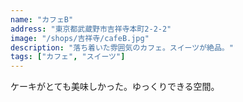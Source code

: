 ```yaml
---
name: "カフェB"
address: "東京都武蔵野市吉祥寺本町2-2-2"
image: "/shops/吉祥寺/cafeB.jpg"
description: "落ち着いた雰囲気のカフェ。スイーツが絶品。"
tags: ["カフェ", "スイーツ"]
---
```


ケーキがとても美味しかった。ゆっくりできる空間。 